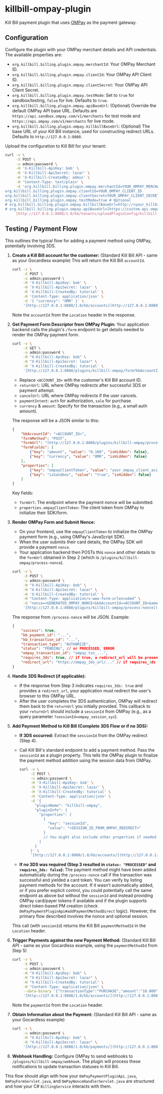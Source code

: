 # killbill-ompay-plugin

Kill Bill payment plugin that uses [OMPay](https://docs.ompay.com/) as the payment gateway.

## Configuration

Configure the plugin with your OMPay merchant details and API credentials. The available properties are:

* `org.killbill.billing.plugin.ompay.merchantId`: Your OMPay Merchant ID.
* `org.killbill.billing.plugin.ompay.clientId`: Your OMPay API Client ID.
* `org.killbill.billing.plugin.ompay.clientSecret`: Your OMPay API Client Secret.
* `org.killbill.billing.plugin.ompay.testMode`: Set to `true` for sandbox/testing, `false` for live. Defaults to `true`.
* `org.killbill.billing.plugin.ompay.apiBaseUrl`: (Optional) Override the default OMPay API base URL. Defaults are `https://api.sandbox.ompay.com/v1/merchants` for test mode and `https://api.ompay.com/v1/merchants` for live mode.
* `org.killbill.billing.plugin.ompay.killbillBaseUrl`: (Optional) The base URL of your Kill Bill instance, used for constructing redirect URLs. Defaults to `http://127.0.0.1:8080`.

Upload the configuration to Kill Bill for your tenant:

```bash
curl -v \
     -X POST \
     -u admin:password \
     -H 'X-Killbill-ApiKey: bob' \
     -H 'X-Killbill-ApiSecret: lazar' \
     -H 'X-Killbill-CreatedBy: admin' \
     -H 'Content-Type: text/plain' \
     -d 'org.killbill.billing.plugin.ompay.merchantId=YOUR_OMPAY_MERCHANT_ID
org.killbill.billing.plugin.ompay.clientId=YOUR_OMPAY_CLIENT_ID
org.killbill.billing.plugin.ompay.clientSecret=YOUR_OMPAY_CLIENT_SECRET
org.killbill.billing.plugin.ompay.testMode=true # Optional
# org.killbill.billing.plugin.ompay.killbillBaseUrl=http://<your_killbill_host>:8080 # Optional
# org.killbill.billing.plugin.ompay.apiBaseUrl=[https://custom.api.ompay.com/v1/merchants](https://custom.api.ompay.com/v1/merchants) # Optional' \
     [http://127.0.0.1:8080/1.0/kb/tenants/uploadPluginConfig/killbill-ompay](http://127.0.0.1:8080/1.0/kb/tenants/uploadPluginConfig/killbill-ompay)
```

## Testing / Payment Flow

This outlines the typical flow for adding a payment method using OMPay, potentially involving 3DS.

1.  **Create a Kill Bill account for the customer:**
    (Standard Kill Bill API - same as your Gocardless example)
    This will return the Kill Bill `accountId`.

    ```bash
    curl -v \
         -X POST \
         -u admin:password \
         -H 'X-Killbill-ApiKey: bob' \
         -H 'X-Killbill-ApiSecret: lazar' \
         -H 'X-Killbill-CreatedBy: tutorial' \
         -H 'Content-Type: application/json' \
         -d '{ "currency": "OMR" }' \
         '[http://127.0.0.1:8080/1.0/kb/accounts](http://127.0.0.1:8080/1.0/kb/accounts)'
    ```
    Note the `accountId` from the `Location` header in the response.

2.  **Get Payment Form Descriptor from OMPay Plugin:**
    Your application backend calls the plugin's `/form` endpoint to get details needed to render the OMPay payment form.

    ```bash
    curl -v \
         -X GET \
         -u admin:password \
         -H "X-Killbill-ApiKey: bob" \
         -H "X-Killbill-ApiSecret: lazar" \
         -H 'X-Killbill-CreatedBy: tutorial' \
         '[http://127.0.0.1:8080/plugins/killbill-ompay/form?kbAccountId=](http://127.0.0.1:8080/plugins/killbill-ompay/form?kbAccountId=)<ACCOUNT_ID>&returnUrl=[https://yourshop.com/payment/ompay_return&cancelUrl=https://yourshop.com/payment/ompay_cancel&paymentIntent=auth&currency=OMR&amount=0.100](https://yourshop.com/payment/ompay_return&cancelUrl=https://yourshop.com/payment/ompay_cancel&paymentIntent=auth&currency=OMR&amount=0.100)'
    ```
    * Replace `<ACCOUNT_ID>` with the customer's Kill Bill account ID.
    * `returnUrl`: URL where OMPay redirects after successful 3DS or payment attempt.
    * `cancelUrl`: URL where OMPay redirects if the user cancels.
    * `paymentIntent`: `auth` for authorization, `sale` for purchase.
    * `currency` & `amount`: Specify for the transaction (e.g., a small auth amount).

    The response will be a JSON similar to this:
    ```json
    {
        "kbAccountId": "<ACCOUNT_ID>",
        "formMethod": "POST",
        "formUrl": "[http://127.0.0.1:8080/plugins/killbill-ompay/process-nonce](http://127.0.0.1:8080/plugins/killbill-ompay/process-nonce)",
        "formFields": [
            {"key": "amount", "value": "0.100", "isHidden": false},
            {"key": "currency", "value": "OMR", "isHidden": false}
        ],
        "properties": [
            {"key": "ompayClientToken", "value": "your_ompay_client_access_token", "isHidden": false},
            {"key": "isSandbox", "value": "true", "isHidden": false}
        ]
    }
    ```
    Key fields:
    * `formUrl`: The endpoint where the payment nonce will be submitted.
    * `properties.ompayClientToken`: The client token from OMPay to initialize their SDK/form.

3.  **Render OMPay Form and Submit Nonce:**
    * On your frontend, use the `ompayClientToken` to initialize the OMPay payment form (e.g., using OMPay's JavaScript SDK).
    * When the user submits their card details, the OMPay SDK will provide a payment `nonce`.
    * Your application backend then POSTs this `nonce` and other details to the `formUrl` obtained in Step 2 (which is `/plugins/killbill-ompay/process-nonce`).

    ```bash
    curl -v \
         -X POST \
         -u admin:password \
         -H "X-Killbill-ApiKey: bob" \
         -H "X-Killbill-ApiSecret: lazar" \
         -H 'X-Killbill-CreatedBy: tutorial' \
         -H "Content-Type: application/x-www-form-urlencoded" \
         -d "nonce=<GENERATED_OMPAY_NONCE>&kbAccountId=<ACCOUNT_ID>&amount=0.100&currency=OMR&paymentIntent=auth&returnUrl=[https://yourshop.com/payment/ompay_return&cancelUrl=https://yourshop.com/payment/ompay_cancel&force3ds=false](https://yourshop.com/payment/ompay_return&cancelUrl=https://yourshop.com/payment/ompay_cancel&force3ds=false)" \
         '[http://127.0.0.1:8080/plugins/killbill-ompay/process-nonce](http://127.0.0.1:8080/plugins/killbill-ompay/process-nonce)'
    ```
    The response from `/process-nonce` will be JSON. Example:
    ```json
    {
        "success": true,
        "kb_payment_id": "...",
        "kb_transaction_id": "...",
        "transaction_type": "AUTHORIZE",
        "status": "PENDING", // or PROCESSED, ERROR
        "ompay_transaction_id": "ompay_txn_...",
        "requires_3ds": true, // if true, a redirect_url will be present
        "redirect_url": "https://ompay_3ds_url/..." // if requires_3ds is true
    }
    ```

4.  **Handle 3DS Redirect (if applicable):**
    * If the response from Step 3 indicates `requires_3ds: true` and provides a `redirect_url`, your application must redirect the user's browser to this OMPay URL.
    * After the user completes the 3DS authentication, OMPay will redirect them back to the `returnUrl` you initially provided. This callback to your `returnUrl` should include a `sessionId` from OMPay (e.g., as a query parameter `?sessionId=ompay_session_xyz`).

5.  **Add Payment Method to Kill Bill (Complete 3DS Flow or if no 3DS):**
    * **If 3DS occurred:** Extract the `sessionId` from the OMPay redirect (Step 4).
    * Call Kill Bill's standard endpoint to add a payment method. Pass the `sessionId` as a plugin property. This tells the OMPay plugin to finalize the payment method addition using the session data from OMPay.

        ```bash
        curl -v \
             -X POST \
             -u admin:password \
             -H 'X-Killbill-ApiKey: bob' \
             -H 'X-Killbill-ApiSecret: lazar' \
             -H 'X-Killbill-CreatedBy: tutorial' \
             -H 'Content-Type: application/json' \
             -d '{
               "pluginName": "killbill-ompay",
               "pluginInfo": {
                 "properties": [
                   {
                     "key": "sessionId",
                     "value": "<SESSION_ID_FROM_OMPAY_REDIRECT>"
                   }
                   // You might also include other properties if needed by your frontend/backend logic
                 ]
               }
             }' \
             '[http://127.0.0.1:8080/1.0/kb/accounts/](http://127.0.0.1:8080/1.0/kb/accounts/)<ACCOUNT_ID>/paymentMethods?isDefault=true'
        ```
    * **If no 3DS was required (Step 3 resulted in `status: "PROCESSED"` and `requires_3ds: false`):** The payment method might have been added automatically during the `/process-nonce` call if the transaction was successful and yielded a card token. You can verify by listing payment methods for the account. If it wasn't automatically added, or if you prefer explicit control, you could potentially call the same endpoint as above but without the `sessionId` and instead providing OMPay card/payer tokens if available and if the plugin supports direct token-based PM creation (check `OmPayPaymentPluginApi#addPaymentMethodDirect` logic). However, the primary flow described involves the nonce and optional session.

    This call (with `sessionId`) returns the Kill Bill `paymentMethodId` in the `Location` header.

6.  **Trigger Payments against the new Payment Method:**
    (Standard Kill Bill API - same as your Gocardless example, using the `paymentMethodId` from Step 5)

    ```bash
    curl -v \
         -X POST \
         -u admin:password \
         -H "X-Killbill-ApiKey: bob" \
         -H "X-Killbill-ApiSecret: lazar" \
         -H "X-Killbill-CreatedBy: tutorial" \
         -H "Content-Type: application/json" \
         --data-binary '{"transactionType":"PURCHASE","amount":"10.000", "currency": "OMR", "paymentMethodId": "<PAYMENT_METHOD_ID>"}' \
         '[http://127.0.0.1:8080/1.0/kb/accounts/](http://127.0.0.1:8080/1.0/kb/accounts/)<ACCOUNT_ID>/payments'
    ```
    Note the `paymentId` from the `Location` header.

7.  **Obtain Information about the Payment:**
    (Standard Kill Bill API - same as your Gocardless example)

    ```bash
    curl -v \
         -u admin:password \
         -H "X-Killbill-ApiKey: bob" \
         -H "X-Killbill-ApiSecret: lazar" \
         '[http://127.0.0.1:8080/1.0/kb/payments/](http://127.0.0.1:8080/1.0/kb/payments/)<PAYMENT_ID>?withPluginInfo=true'
    ```

8.  **Webhook Handling:**
    Configure OMPay to send webhooks to `/plugins/killbill-ompay/webhook`. The plugin will process these notifications to update transaction statuses in Kill Bill.

This flow should align with how your `OmPayPaymentPluginApi.java`, `OmPayFormServlet.java`, and `OmPayNonceHandlerServlet.java` are structured and how your C# `BillingService` interacts with them.